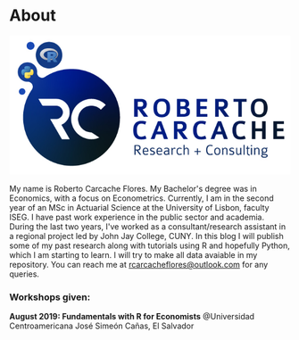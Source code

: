 # About

![Logo](images/logo2.jpg)

My name is Roberto Carcache Flores. My Bachelor's degree was in Economics, with a focus on Econometrics. Currently, I am in the second year of an MSc in Actuarial Science at the University of Lisbon, faculty ISEG. I have past work experience in the public sector and academia. During the last two years, I've worked as a consultant/research assistant in a regional project led by John Jay College, CUNY. In this blog I will publish some of my past research along with tutorials using R and hopefully Python, which I am starting to learn. I will try to make all data avaiable in my repository. You can reach me at rcarcacheflores@outlook.com for any queries. 

### Workshops given:

**August 2019: Fundamentals with R for Economists** 
@Universidad Centroamericana José Simeón Cañas, El Salvador

